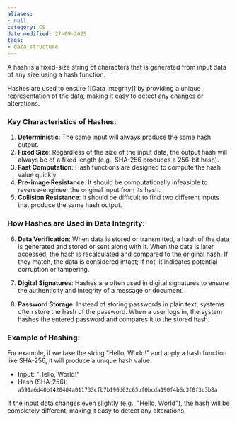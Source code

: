 ```yaml
---
aliases:
- null
category: CS
date modified: 27-09-2025
tags:
- data_structure
---
```

A hash is a fixed-size string of characters that is generated from input data of any size using a hash function. 

Hashes are used to ensure [[Data Integrity]] by providing a unique representation of the data, making it easy to detect any changes or alterations.

### Key Characteristics of Hashes:

1. **Deterministic**: The same input will always produce the same hash output.
2. **Fixed Size**: Regardless of the size of the input data, the output hash will always be of a fixed length (e.g., SHA-256 produces a 256-bit hash).
3. **Fast Computation**: Hash functions are designed to compute the hash value quickly.
4. **Pre-image Resistance**: It should be computationally infeasible to reverse-engineer the original input from its hash.
5. **Collision Resistance**: It should be difficult to find two different inputs that produce the same hash output.

### How Hashes are Used in Data Integrity:

6. **Data Verification**: When data is stored or transmitted, a hash of the data is generated and stored or sent along with it. When the data is later accessed, the hash is recalculated and compared to the original hash. If they match, the data is considered intact; if not, it indicates potential corruption or tampering.

7. **Digital Signatures**: Hashes are often used in digital signatures to ensure the authenticity and integrity of a message or document.

8. **Password Storage**: Instead of storing passwords in plain text, systems often store the hash of the password. When a user logs in, the system hashes the entered password and compares it to the stored hash.

### Example of Hashing:

For example, if we take the string "Hello, World!" and apply a hash function like SHA-256, it will produce a unique hash value:

- Input: "Hello, World!"
- Hash (SHA-256): `a591a6d40bf420404a011733cfb7b190d62c65bf0bcda190f4b6c3f0f3c3b8a`

If the input data changes even slightly (e.g., "Hello, World"), the hash will be completely different, making it easy to detect any alterations.

